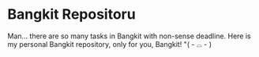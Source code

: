 # Bangkit Repositoru
Man... there are so many tasks in Bangkit with non-sense deadline. Here is my personal Bangkit repository, only for you, Bangkit! "( - ⌓ - )